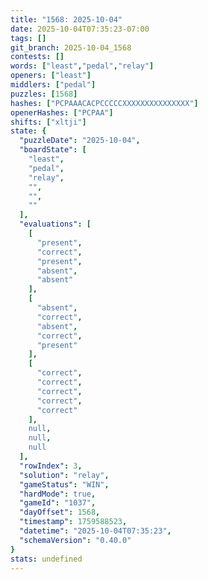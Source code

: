 ```yaml
---
title: "1568: 2025-10-04"
date: 2025-10-04T07:35:23-07:00
tags: []
git_branch: 2025-10-04_1568
contests: []
words: ["least","pedal","relay"]
openers: ["least"]
middlers: ["pedal"]
puzzles: [1568]
hashes: ["PCPAAACACPCCCCCXXXXXXXXXXXXXXX"]
openerHashes: ["PCPAA"]
shifts: ["xltji"]
state: {
  "puzzleDate": "2025-10-04",
  "boardState": [
    "least",
    "pedal",
    "relay",
    "",
    "",
    ""
  ],
  "evaluations": [
    [
      "present",
      "correct",
      "present",
      "absent",
      "absent"
    ],
    [
      "absent",
      "correct",
      "absent",
      "correct",
      "present"
    ],
    [
      "correct",
      "correct",
      "correct",
      "correct",
      "correct"
    ],
    null,
    null,
    null
  ],
  "rowIndex": 3,
  "solution": "relay",
  "gameStatus": "WIN",
  "hardMode": true,
  "gameId": "1037",
  "dayOffset": 1568,
  "timestamp": 1759588523,
  "datetime": "2025-10-04T07:35:23",
  "schemaVersion": "0.40.0"
}
stats: undefined
---
```

<!-- more -->
